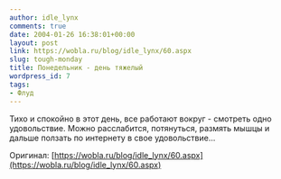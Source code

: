 ```yaml
---
author: idle_lynx
comments: true
date: 2004-01-26 16:38:01+00:00
layout: post
link: https://wobla.ru/blog/idle_lynx/60.aspx
slug: tough-monday
title: Понедельник - день тяжелый
wordpress_id: 7
tags:
- Флуд
---
```


Тихо и спокойно в этот день, все работают вокруг - смотреть одно удовольствие. Можно расслабится, потянуться, размять мышцы и дальше ползать по интернету в свое удовольствие...

Оригинал: [https://wobla.ru/blog/idle_lynx/60.aspx](https://wobla.ru/blog/idle_lynx/60.aspx)
